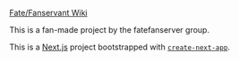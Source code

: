 [Fate/Fanservant Wiki](https://ffs-wiki.vercel.app)

This is a fan-made project by the fatefanserver group.

This is a [Next.js](https://nextjs.org/) project bootstrapped with [`create-next-app`](https://github.com/vercel/next.js/tree/canary/packages/create-next-app).